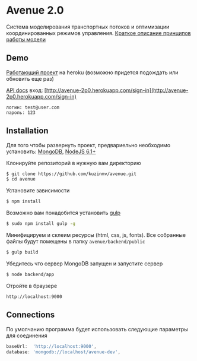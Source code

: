 # Avenue 2.0

Система моделирования транспортных потоков и оптимизации координированных режимов управления. 
[Краткое описание принципов работы модели](https://docs.google.com/document/d/1mdmcT0b6X0agkceEUA5OEeeyhi6zV6zl3avihBE69j4/edit?usp=sharing)

## Demo

[Работающий проект](http://avenue-2p0.herokuapp.com/) на heroku (возможно придется подождать или обновить еще раз)

[API docs](http://avenue-2p0.herokuapp.com/api/v1/doc)
вход: [http://avenue-2p0.herokuapp.com/sign-in](http://avenue-2p0.herokuapp.com/sign-in)
```
логин: test@user.com
пароль: 123
```

## Installation

Для того чтобы развернуть проект, предвариельно необходимо установить: 
[MongoDB](https://docs.mongodb.com/manual/installation/), [NodeJS 6.1+](https://nodejs.org/en/download/current/)


Клонируйте репозиторий  в нужную вам директорию
```bash
$ git clone https://github.com/kuzinmv/avenue.git
$ cd avenue
```

Установите зависимости
```bash
$ npm install
```
Возможно вам понадобится установить [gulp](http://gulpjs.com/)

```bash
$ sudo npm install gulp -g
```

Минифицируем и склеим ресурсы (html, css, js, fonts). Все собранные файлы будут помещены в папку `avenue/backend/public`
```bash
$ gulp build
```


Убедитесь что сервер MongoDB запущен и запустите сервер
```bash
$ node backend/app
```

Отройте в браузере
```
http://localhost:9000
```


## Connections
По умолчанию программа будет использовать следующие  параметры для соединения  
```js 
baseUrl:  'http://localhost:9000',
database: 'mongodb://localhost/avenue-dev',
```
